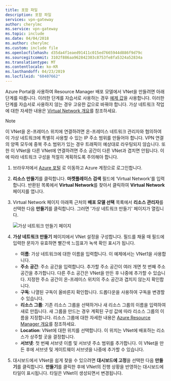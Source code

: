 ```yaml
---
title: 포함 파일
description: 포함 파일
services: vpn-gateway
author: cherylmc
ms.service: vpn-gateway
ms.topic: include
ms.date: 04/04/2018
ms.author: cherylmc
ms.custom: include file
ms.openlocfilehash: d35da4f1eaed91411c015ed7665944d886f9d79c
ms.sourcegitcommit: 3102f886aa962842303c8753fe8fa5324a52834a
ms.translationtype: MT
ms.contentlocale: ko-KR
ms.lasthandoff: 04/23/2019
ms.locfileid: "60407662"
---
```

Azure Portal을 사용하여 Resource Manager 배포 모델에서 VNet을 만들려면 아래 단계를 따릅니다. 이러한 단계를 자습서로 사용하는 경우 [예제 값](#values)을 사용합니다. 이러한 단계를 자습서로 사용하지 않는 경우 고유한 값으로 바꿔야 합니다. 가상 네트워크 작업에 대한 자세한 내용은 [Virtual Network 개요](../articles/virtual-network/virtual-networks-overview.md)를 참조하세요.

>[!NOTE]
>이 VNet을 온-프레미스 위치에 연결하려면 온-프레미스 네트워크 관리자와 협의하여 이 가상 네트워크에 특별히 사용할 수 있는 IP 주소 범위를 만들어야 합니다. VPN 연결의 양쪽 모두에 중복 주소 범위가 있는 경우 트래픽이 예상대로 라우팅되지 않습니다. 또한 이 VNet을 다른 VNet에 연결하려면 주소 공간이 다른 VNet과 겹치면 안됩니다. 이에 따라 네트워크 구성을 적절히 계획하도록 주의해야 합니다.
>
>

1. 브라우저에서 [Azure 포털](http://portal.azure.com) 로 이동하고 Azure 계정으로 로그인합니다.
2. **리소스 만들기**를 클릭합니다. **마켓플레이스 검색** 필드에 ‘Virtual Network’를 입력합니다. 반환된 목록에서 **Virtual Network**를 찾아서 클릭하여 **Virtual Network** 페이지를 엽니다.
3. Virtual Network 페이지 아래쪽 근처의 **배포 모델 선택** 목록에서 **리소스 관리자**를 선택한 다음 **만들기**를 클릭합니다. 그러면 '가상 네트워크 만들기' 페이지가 열립니다.

   ![가상 네트워크 만들기 페이지](./media/vpn-gateway-create-virtual-network-portal-include/create-virtual-network.png "가상 네트워크 만들기 페이지")
4. **가상 네트워크 만들기** 페이지에서 VNet 설정을 구성합니다. 필드를 채울 때 필드에 입력한 문자가 유효하면 빨간색 느낌표가 녹색 확인 표시가 됩니다.

   - **이름**: 가상 네트워크에 대한 이름을 입력합니다. 이 예제에서는 VNet1을 사용합니다.
   - **주소 공간**: 주소 공간을 입력합니다. 추가할 주소 공간이 여러 개면 첫 번째 주소 공간을 추가합니다. 다른 주소 공간은 VNet을 만든 후 나중에 추가할 수 있습니다. 지정한 주소 공간이 온-프레미스 위치의 주소 공간과 겹치지 않는지 확인합니다.
   - **구독**: 나열된 구독이 올바른지 확인합니다. 드롭다운을 사용하여 구독을 변경할 수 있습니다.
   - **리소스 그룹**: 기존 리소스 그룹을 선택하거나 새 리소스 그룹의 이름을 입력하여 새로 만듭니다. 새 그룹을 만드는 경우 계획된 구성 값에 따라 리소스 그룹의 이름을 지정합니다. 리소스 그룹에 대한 자세한 내용은 [Azure Resource Manager 개요](../articles/azure-resource-manager/resource-group-overview.md#resource-groups)를 참조하세요.
   - **Location**: VNet에 대한 위치를 선택합니다. 이 위치는 VNet에 배포하는 리소스가 상주할 곳을 결정합니다.
   - **서브넷**: 첫 번째 서브넷 이름 및 서브넷 주소 범위를 추가합니다. 이 VNet을 만든 후에 서브넷 및 게이트웨이 서브넷을 나중에 추가할 수 있습니다. 

5. 대시보드에서 VNet을 쉽게 찾을 수 있으려면 **대시보드에 고정**을 선택한 다음 **만들기**를 클릭합니다. **만들기**를 클릭한 후에 VNet의 진행 상황을 반영하는 대시보드에 타일이 표시됩니다. 타일은 VNet이 생성되면서 변경됩니다.

